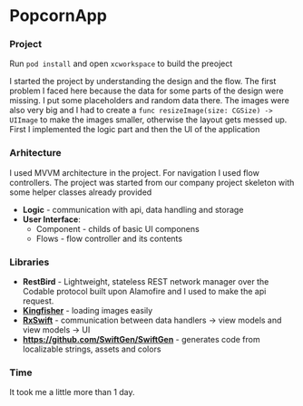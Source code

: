 # PopcornApp

  

### Project

 Run `pod install` and open `xcworkspace` to build the preoject
 
I started the project by understanding the design and the flow. The first problem I faced here because the data for some parts of the design were missing. I put some placeholders and random data there.
The images were also very big and I had to create a `func resizeImage(size: CGSize) -> UIImage` to make the images smaller, otherwise the layout gets messed up.
First I implemented the logic part and then the UI of the application

### Arhitecture
I used MVVM architecture in the project. 
For navigation I used flow controllers.
The project was started from our company project skeleton with some helper classes already provided

 - **Logic** - communication with api, data handling and storage
 - **User Interface**:
     - Component - childs of basic UI componens
     - Flows - flow controller and its contents

### Libraries
- **RestBird** - Lightweight, stateless REST network manager over the Codable protocol built upon Alamofire and I used to make the api request.
- **[Kingfisher](https://github.com/onevcat/Kingfisher)** - loading images easily
- **[RxSwift](https://github.com/ReactiveX/RxSwift)** - communication between data handlers -> view models and view models -> UI
- **https://github.com/SwiftGen/SwiftGen** - generates code from localizable strings, assets and colors

### Time
It took me a little more than 1 day.
